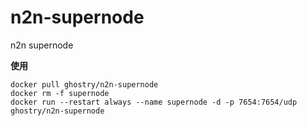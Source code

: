 # n2n-supernode
n2n supernode

**使用**
```
docker pull ghostry/n2n-supernode
docker rm -f supernode
docker run --restart always --name supernode -d -p 7654:7654/udp ghostry/n2n-supernode
```
